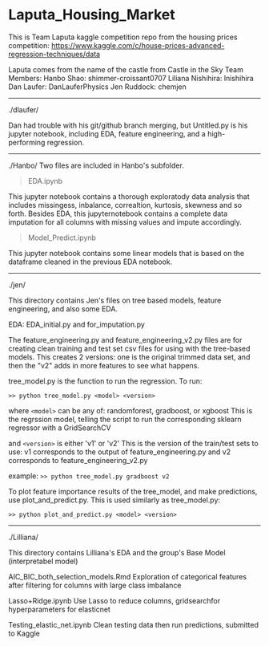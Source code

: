 # Laputa_Housing_Market
This is Team Laputa kaggle competition repo from the housing prices
competition: 
https://www.kaggle.com/c/house-prices-advanced-regression-techniques/data

Laputa comes from the name of the castle from Castle in the Sky
Team Members:
Hanbo Shao: shimmer-croissant0707
Liliana Nishihira: lnishihira
Dan Laufer: DanLauferPhysics
Jen Ruddock: chemjen

-------------------------------------
./dlaufer/

Dan had trouble with his git/github branch merging, but Untitled.py
is his jupyter notebook, including EDA, feature engineering, and a
high-performing regression.

--------------------------------------
./Hanbo/
Two files are included in Hanbo's subfolder.

> EDA.ipynb

This jupyter notebook contains a thorough exploratody data analysis that includes missingess, inbalance, correaltion, kurtosis, skewness and so forth. Besides EDA, this jupyternotebook contains a complete data imputation for all columns with missing values and impute accordingly.

> Model_Predict.ipynb

This jupyter notebook contains some linear models that is based on the dataframe cleaned in the previous EDA notebook.

--------------------------------------
./jen/

This directory contains Jen's files on tree based models, feature engineering,
and also some EDA.

EDA: EDA_initial.py and for_imputation.py

The feature_engineering.py and feature_engineering_v2.py files are for 
creating clean training and test set csv files for using with the tree-based 
models. This creates 2 versions: one is the original trimmed data set, and 
then the "v2" adds in more features to see what happens.

tree_model.py is the function to run the regression. To run:

```>> python tree_model.py <model> <version>```

where ```<model>``` can be any of: randomforest, gradboost, or xgboost
This is the regrssion model, telling the script to run the corresponding 
sklearn regressor with a GridSearchCV

and ```<version>``` is either 'v1' or 'v2'
This is the version of the train/test sets to use: v1 corresponds to the 
output of feature_engineering.py and v2 corresponds to 
feature_engineering_v2.py

example: ```>> python tree_model.py gradboost v2```

To plot feature importance results of the tree_model, and make predictions, 
use plot_and_predict.py. This is used similarly as tree_model.py:

```>> python plot_and_predict.py <model> <version>```

--------------------------------
./Lilliana/

This directory contains Lilliana's EDA and the group's Base Model (interpretabel model)

AIC_BIC_both_selection_models.Rmd
Exploration of categorical features after filtering for columns with large class imbalance

Lasso+Ridge.ipynb
Use Lasso to reduce columns, gridsearchfor hyperparameters for elasticnet

Testing_elastic_net.ipynb
Clean testing data then run predictions, submitted to Kaggle
